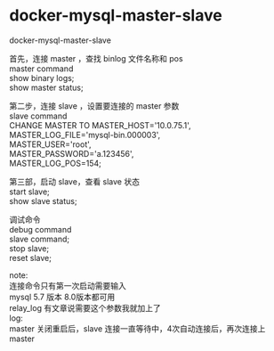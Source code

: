 # docker-mysql-master-slave  
docker-mysql-master-slave  

首先，连接 master ，查找 binlog 文件名称和 pos  
master command  
show binary logs;  
show master status;  

第二步，连接 slave ，设置要连接的 master 参数  
slave command  
CHANGE MASTER TO MASTER_HOST='10.0.75.1',  
MASTER_LOG_FILE='mysql-bin.000003',  
MASTER_USER='root',  
MASTER_PASSWORD='a.123456',  
MASTER_LOG_POS=154;  

第三部，启动 slave，查看 slave 状态  
start slave;  
show slave status;  

调试命令  
debug command  
slave command;  
stop slave;  
reset slave;  

note:  
连接命令只有第一次启动需要输入  
mysql 5.7 版本 8.0版本都可用  
relay_log 有文章说需要这个参数我就加上了  
log:  
master 关闭重启后，slave 连接一直等待中，4次自动连接后，再次连接上 master  
